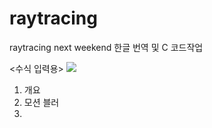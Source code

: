 # raytracing
raytracing next weekend 한글 번역 및 C 코드작업

<수식 입력용>
 <img src="https://render.githubusercontent.com/render/math?math=h = tan(\dfrac\theta2)">
1. 개요
2. 모션 블러
3.